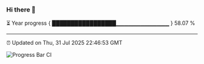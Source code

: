 ### Hi there 👋

⏳ Year progress { █████████████████▁▁▁▁▁▁▁▁▁▁▁▁▁ } 58.07 %

---

⏰ Updated on Thu, 31 Jul 2025 22:46:53 GMT

![Progress Bar CI](https://github.com/IshwaranRudhara/GIT-ACTION/workflows/Progress%20Bar%20CI/badge.svg)
